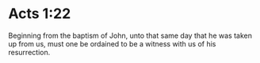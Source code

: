# Acts 1:22

Beginning from the baptism of John, unto that same day that he was taken up from us, must one be ordained to be a witness with us of his resurrection.